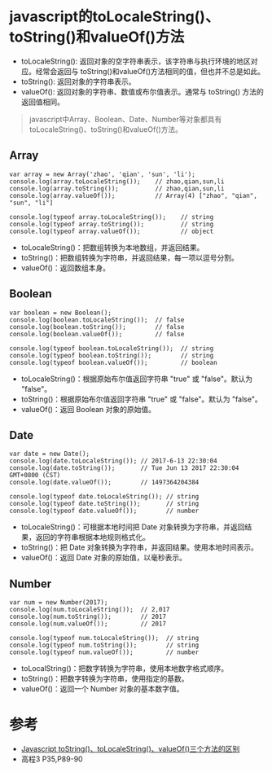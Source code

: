 # javascript的toLocaleString()、toString()和valueOf()方法

+ toLocaleString(): 返回对象的空字符串表示，该字符串与执行环境的地区对应。经常会返回与 toString()和valueOf()方法相同的值，但也并不总是如此。
+ toString(): 返回对象的字符串表示。
+ valueOf(): 返回对象的字符串、数值或布尔值表示。通常与 toString() 方法的返回值相同。

> javascript中Array、Boolean、Date、Number等对象都具有toLocaleString()、toString()和valueOf()方法。

## Array

```
var array = new Array('zhao', 'qian', 'sun', 'li');
console.log(array.toLocaleString());    // zhao,qian,sun,li
console.log(array.toString());          // zhao,qian,sun,li
console.log(array.valueOf());           // Array(4) ["zhao", "qian", "sun", "li"]

console.log(typeof array.toLocaleString());    // string
console.log(typeof array.toString());          // string
console.log(typeof array.valueOf());           // object
```

+ toLocaleString()：把数组转换为本地数组，并返回结果。
+ toString()：把数组转换为字符串，并返回结果，每一项以逗号分割。
+ valueOf()：返回数组本身。

## Boolean

```
var boolean = new Boolean();
console.log(boolean.toLocaleString());  // false
console.log(boolean.toString());        // false
console.log(boolean.valueOf());         // false

console.log(typeof boolean.toLocaleString());  // string
console.log(typeof boolean.toString());        // string
console.log(typeof boolean.valueOf());         // boolean
```

+ toLocaleString()：根据原始布尔值返回字符串 "true" 或 "false"。默认为 "false"。
+ toString()：根据原始布尔值返回字符串 "true" 或 "false"。默认为 "false"。
+ valueOf()：返回 Boolean 对象的原始值。

## Date

```
var date = new Date();
console.log(date.toLocaleString()); // 2017-6-13 22:30:04
console.log(date.toString());       // Tue Jun 13 2017 22:30:04 GMT+0800 (CST)
console.log(date.valueOf());        // 1497364204384

console.log(typeof date.toLocaleString()); // string
console.log(typeof date.toString());       // string
console.log(typeof date.valueOf());        // number
```

+ toLocaleString()：可根据本地时间把 Date 对象转换为字符串，并返回结果，返回的字符串根据本地规则格式化。
+ toString()：把 Date 对象转换为字符串，并返回结果。使用本地时间表示。
+ valueOf()：返回 Date 对象的原始值，以毫秒表示。

## Number

```
var num = new Number(2017);
console.log(num.toLocaleString());  // 2,017
console.log(num.toString());        // 2017
console.log(num.valueOf());         // 2017

console.log(typeof num.toLocaleString());  // string
console.log(typeof num.toString());        // string
console.log(typeof num.valueOf());         // number
```

+ toLocalString()：把数字转换为字符串，使用本地数字格式顺序。
+ toString()：把数字转换为字符串，使用指定的基数。
+ valueOf()：返回一个 Number 对象的基本数字值。

# 参考

+ [Javascript toString()、toLocaleString()、valueOf()三个方法的区别](http://www.cnblogs.com/niulina/p/5699031.html)
+ 高程3 P35,P89-90
